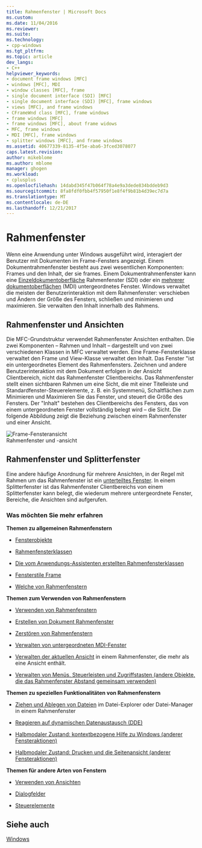 ```yaml
---
title: Rahmenfenster | Microsoft Docs
ms.custom: 
ms.date: 11/04/2016
ms.reviewer: 
ms.suite: 
ms.technology:
- cpp-windows
ms.tgt_pltfrm: 
ms.topic: article
dev_langs:
- C++
helpviewer_keywords:
- document frame windows [MFC]
- windows [MFC], MDI
- window classes [MFC], frame
- single document interface (SDI) [MFC]
- single document interface (SDI) [MFC], frame windows
- views [MFC], and frame windows
- CFrameWnd class [MFC], frame windows
- frame windows [MFC]
- frame windows [MFC], about frame widows
- MFC, frame windows
- MDI [MFC], frame windows
- splitter windows [MFC], and frame windows
ms.assetid: 40677339-8135-4f5e-aba6-3fced3078077
caps.latest.revision: 
author: mikeblome
ms.author: mblome
manager: ghogen
ms.workload:
- cplusplus
ms.openlocfilehash: 14dabd345f47b064f78a4e9a3dede834bddeb9d3
ms.sourcegitcommit: 8fa8fdf0fbb4f57950f1e8f4f9b81b4d39ec7d7a
ms.translationtype: MT
ms.contentlocale: de-DE
ms.lasthandoff: 12/21/2017
---
```

# <a name="frame-windows"></a>Rahmenfenster
Wenn eine Anwendung unter Windows ausgeführt wird, interagiert der Benutzer mit Dokumenten im Frame-Fensters angezeigt. Einem Dokumentrahmenfenster besteht aus zwei wesentlichen Komponenten: Frames und den Inhalt, der sie frames. Einem Dokumentrahmenfenster kann eine [Einzeldokumentoberfläche](../mfc/sdi-and-mdi.md) Rahmenfenster (SDI) oder ein [mehrerer dokumentoberflächen](../mfc/sdi-and-mdi.md) (MDI) untergeordnetes Fenster. Windows verwaltet die meisten der Benutzerinteraktion mit dem Rahmenfenster: verschieben und Ändern der Größe des Fensters, schließen und minimieren und maximieren. Sie verwalten den Inhalt innerhalb des Rahmens.  
  
## <a name="frame-windows-and-views"></a>Rahmenfenster und Ansichten  
 Die MFC-Grundstruktur verwendet Rahmenfenster Ansichten enthalten. Die zwei Komponenten – Rahmen und Inhalt – dargestellt und von zwei verschiedenen Klassen in MFC verwaltet werden. Eine Frame-Fensterklasse verwaltet den Frame und View-Klasse verwaltet den Inhalt. Das Fenster "ist ein untergeordnetes Element des Rahmenfensters. Zeichnen und andere Benutzerinteraktion mit dem Dokument erfolgen in der Ansicht Clientbereich, nicht das Rahmenfenster Clientbereichs. Das Rahmenfenster stellt einen sichtbaren Rahmen um eine Sicht, die mit einer Titelleiste und Standardfenster-Steuerelemente, z. B. ein Systemmenü, Schaltflächen zum Minimieren und Maximieren Sie das Fenster, und steuert die Größe des Fensters. Der "Inhalt" bestehen des Clientbereichs des Fensters, das von einem untergeordneten Fenster vollständig belegt wird – die Sicht. Die folgende Abbildung zeigt die Beziehung zwischen einem Rahmenfenster und einer Ansicht.  
  
 ![Frame-Fensteransicht](../mfc/media/vc37fx1.gif "vc37fx1")  
Rahmenfenster und -ansicht  
  
## <a name="frame-windows-and-splitter-windows"></a>Rahmenfenster und Splitterfenster  
 Eine andere häufige Anordnung für mehrere Ansichten, in der Regel mit Rahmen um das Rahmenfenster ist ein [unterteiltes Fenster](../mfc/multiple-document-types-views-and-frame-windows.md). In einem Splitterfenster ist das Rahmenfenster Clientbereichs von einem Splitterfenster kann belegt, die wiederum mehrere untergeordnete Fenster, Bereiche, die Ansichten sind aufgerufen.  
  
### <a name="what-do-you-want-to-know-more-about"></a>Was möchten Sie mehr erfahren  
 **Themen zu allgemeinen Rahmenfenstern**  
  
-   [Fensterobjekte](../mfc/window-objects.md)  
  
-   [Rahmenfensterklassen](../mfc/frame-window-classes.md)  
  
-   [Die vom Anwendungs-Assistenten erstellten Rahmenfensterklassen](../mfc/frame-window-classes-created-by-the-application-wizard.md)  
  
-   [Fensterstile Frame](../mfc/frame-window-styles-cpp.md)  
  
-   [Welche von Rahmenfenstern](../mfc/what-frame-windows-do.md)  
  
 **Themen zum Verwenden von Rahmenfenstern**  
  
-   [Verwenden von Rahmenfenstern](../mfc/using-frame-windows.md)  
  
-   [Erstellen von Dokument Rahmenfenster](../mfc/creating-document-frame-windows.md)  
  
-   [Zerstören von Rahmenfenstern](../mfc/destroying-frame-windows.md)  
  
-   [Verwalten von untergeordneten MDI-Fenster](../mfc/managing-mdi-child-windows.md)  
  
-   [Verwalten der aktuellen Ansicht](../mfc/managing-the-current-view.md) in einem Rahmenfenster, die mehr als eine Ansicht enthält.  
  
-   [Verwalten von Menüs, Steuerleisten und Zugriffstasten (andere Objekte, die das Rahmenfenster Abstand gemeinsam verwenden)](../mfc/managing-menus-control-bars-and-accelerators.md)  
  
 **Themen zu speziellen Funktionalitäten von Rahmenfenstern**  
  
-   [Ziehen und Ablegen von Dateien](../mfc/dragging-and-dropping-files-in-a-frame-window.md) im Datei-Explorer oder Datei-Manager in einem Rahmenfenster  
  
-   [Reagieren auf dynamischen Datenaustausch (DDE)](../mfc/responding-to-dynamic-data-exchange-dde.md)  
  
-   [Halbmodaler Zustand: kontextbezogene Hilfe zu Windows (anderer Fensteraktionen)](../mfc/orchestrating-other-window-actions.md)  
  
-   [Halbmodaler Zustand: Drucken und die Seitenansicht (anderer Fensteraktionen)](../mfc/orchestrating-other-window-actions.md)  
  
 **Themen für andere Arten von Fenstern**  
  
-   [Verwenden von Ansichten](../mfc/using-views.md)  
  
-   [Dialogfelder](../mfc/dialog-boxes.md)  
  
-   [Steuerelemente](../mfc/controls-mfc.md)  
  
## <a name="see-also"></a>Siehe auch  
 [Windows](../mfc/windows.md)

